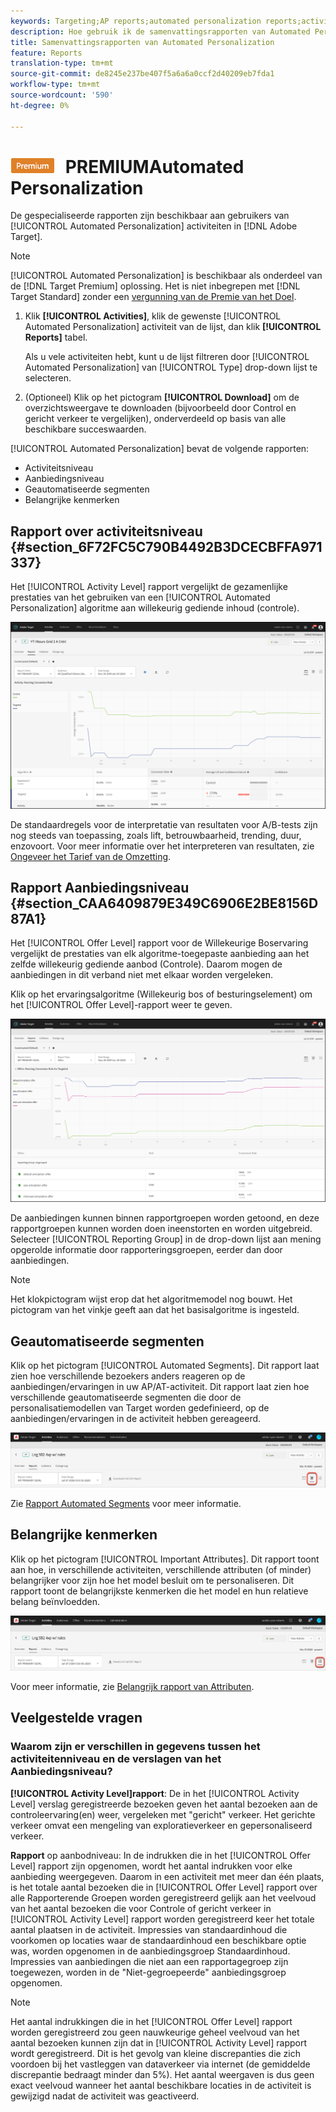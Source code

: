 ```yaml
---
keywords: Targeting;AP reports;automated personalization reports;activity level report;offer level report;offer detail report
description: Hoe gebruik ik de samenvattingsrapporten van Automated Personalization?
title: Samenvattingsrapporten van Automated Personalization
feature: Reports
translation-type: tm+mt
source-git-commit: de8245e237be407f5a6a6a0ccf2d40209eb7fda1
workflow-type: tm+mt
source-wordcount: '590'
ht-degree: 0%

---
```



# ![Samenvattingsrapporten ](/help/assets/premium.png) PREMIUMAutomated Personalization

De gespecialiseerde rapporten zijn beschikbaar aan gebruikers van [!UICONTROL Automated Personalization] activiteiten in [!DNL Adobe Target].

>[!NOTE]
>
>[!UICONTROL Automated Personalization] is beschikbaar als onderdeel van de  [!DNL Target Premium] oplossing. Het is niet inbegrepen met [!DNL Target Standard] zonder een [vergunning van de Premie van het Doel](/help/c-intro/intro.md#premium).

1. Klik **[!UICONTROL Activities]**, klik de gewenste [!UICONTROL Automated Personalization] activiteit van de lijst, dan klik **[!UICONTROL Reports]** tabel.

   Als u vele activiteiten hebt, kunt u de lijst filtreren door [!UICONTROL Automated Personalization] van [!UICONTROL Type] drop-down lijst te selecteren.

1. (Optioneel) Klik op het pictogram **[!UICONTROL Download]** om de overzichtsweergave te downloaden (bijvoorbeeld door Control en gericht verkeer te vergelijken), onderverdeeld op basis van alle beschikbare succeswaarden.

[!UICONTROL Automated Personalization] bevat de volgende rapporten:

* Activiteitsniveau
* Aanbiedingsniveau
* Geautomatiseerde segmenten
* Belangrijke kenmerken

## Rapport over activiteitsniveau {#section_6F72FC5C790B4492B3DCECBFFA971337}

Het [!UICONTROL Activity Level] rapport vergelijkt de gezamenlijke prestaties van het gebruiken van een [!UICONTROL Automated Personalization] algoritme aan willekeurig gediende inhoud (controle).

![Rapport over activiteitsniveau](/help/c-reports/assets/box_plot_ap.png)

De standaardregels voor de interpretatie van resultaten voor A/B-tests zijn nog steeds van toepassing, zoals lift, betrouwbaarheid, trending, duur, enzovoort. Voor meer informatie over het interpreteren van resultaten, zie [Ongeveer het Tarief van de Omzetting](/help/c-reports/conversion-rate.md#concept_2D9FEDE8F94A485DAC86D611BFBDC844).

## Rapport Aanbiedingsniveau {#section_CAA6409879E349C6906E2BE8156D87A1}

Het [!UICONTROL Offer Level] rapport voor de Willekeurige Boservaring vergelijkt de prestaties van elk algoritme-toegepaste aanbieding aan het zelfde willekeurig gediende aanbod (Controle). Daarom mogen de aanbiedingen in dit verband niet met elkaar worden vergeleken.

Klik op het ervaringsalgoritme (Willekeurig bos of besturingselement) om het [!UICONTROL Offer Level]-rapport weer te geven.

![](assets/ap_OfferLevelRpt.png)

De aanbiedingen kunnen binnen rapportgroepen worden getoond, en deze rapportgroepen kunnen worden doen ineenstorten en worden uitgebreid. Selecteer [!UICONTROL Reporting Group] in de drop-down lijst aan mening opgerolde informatie door rapporteringsgroepen, eerder dan door aanbiedingen.

>[!NOTE]
>
>Het klokpictogram wijst erop dat het algoritmemodel nog bouwt. Het pictogram van het vinkje geeft aan dat het basisalgoritme is ingesteld.

## Geautomatiseerde segmenten

Klik op het pictogram [!UICONTROL Automated Segments]. Dit rapport laat zien hoe verschillende bezoekers anders reageren op de aanbiedingen/ervaringen in uw AP/AT-activiteit. Dit rapport laat zien hoe verschillende geautomatiseerde segmenten die door de personalisatiemodellen van Target worden gedefinieerd, op de aanbiedingen/ervaringen in de activiteit hebben gereageerd.

![Pictogram Automatisch segment](/help/c-reports/assets/icon-automated-sements-ap.png)

Zie [Rapport Automated Segments](/help/c-reports/c-personalization-insights-reports/automated-segments-report.md) voor meer informatie.

## Belangrijke kenmerken

Klik op het pictogram [!UICONTROL Important Attributes]. Dit rapport toont aan hoe, in verschillende activiteiten, verschillende attributen (of minder) belangrijker voor zijn hoe het model besluit om te personaliseren. Dit rapport toont de belangrijkste kenmerken die het model en hun relatieve belang beïnvloedden.

![Pictogram Belangrijke kenmerken](/help/c-reports/assets/icon-important-attributes-ap.png)

Voor meer informatie, zie [Belangrijk rapport van Attributen](/help/c-reports/c-personalization-insights-reports/important-attributes-report.md).

## Veelgestelde vragen

### Waarom zijn er verschillen in gegevens tussen het activiteitenniveau en de verslagen van het Aanbiedingsniveau?

**[!UICONTROL Activity Level]rapport**: De in het  [!UICONTROL Activity Level] verslag geregistreerde bezoeken geven het aantal bezoeken aan de controleervaring(en) weer, vergeleken met &quot;gericht&quot; verkeer. Het gerichte verkeer omvat een mengeling van exploratieverkeer en gepersonaliseerd verkeer.

**Rapport** op aanbodniveau: In de indrukken die in het  [!UICONTROL Offer Level] rapport zijn opgenomen, wordt het aantal indrukken voor elke aanbieding weergegeven. Daarom in een activiteit met meer dan één plaats, is het totale aantal bezoeken die in [!UICONTROL Offer Level] rapport over alle Rapporterende Groepen worden geregistreerd gelijk aan het veelvoud van het aantal bezoeken die voor Controle of gericht verkeer in [!UICONTROL Activity Level] rapport worden geregistreerd keer het totale aantal plaatsen in de activiteit. Impressies van standaardinhoud die voorkomen op locaties waar de standaardinhoud een beschikbare optie was, worden opgenomen in de aanbiedingsgroep Standaardinhoud. Impressies van aanbiedingen die niet aan een rapportagegroep zijn toegewezen, worden in de &quot;Niet-gegroepeerde&quot; aanbiedingsgroep opgenomen.

>[!NOTE]

Het aantal indrukkingen die in het [!UICONTROL Offer Level] rapport worden geregistreerd zou geen nauwkeurige geheel veelvoud van het aantal bezoeken kunnen zijn dat in [!UICONTROL Activity Level] rapport wordt geregistreerd. Dit is het gevolg van kleine discrepanties die zich voordoen bij het vastleggen van dataverkeer via internet (de gemiddelde discrepantie bedraagt minder dan 5%). Het aantal weergaven is dus geen exact veelvoud wanneer het aantal beschikbare locaties in de activiteit is gewijzigd nadat de activiteit was geactiveerd.
